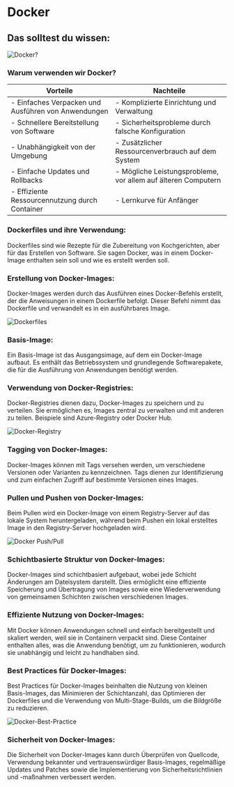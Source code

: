 # Docker

## Das solltest du wissen:
![Docker?](https://i.ibb.co/F6M0yLK/dockerize-your-application-for-easy-deployment-and-scaling.png)
### Warum verwenden wir Docker?
| Vorteile                                            | Nachteile                                                               |
|-----------------------------------------------------|-------------------------------------------------------------------------|
| - Einfaches Verpacken und Ausführen von Anwendungen | - Komplizierte Einrichtung und Verwaltung                              |
| - Schnellere Bereitstellung von Software            | - Sicherheitsprobleme durch falsche Konfiguration                      |
| - Unabhängigkeit von der Umgebung                   | - Zusätzlicher Ressourcenverbrauch auf dem System                      |
| - Einfache Updates und Rollbacks                    | - Mögliche Leistungsprobleme, vor allem auf älteren Computern          |
| - Effiziente Ressourcennutzung durch Container      | - Lernkurve für Anfänger                                                |

### Dockerfiles und ihre Verwendung:
Dockerfiles sind wie Rezepte für die Zubereitung von Kochgerichten, aber für das Erstellen von Software. Sie sagen Docker, was in einem Docker-Image enthalten sein soll und wie es erstellt werden soll.

### Erstellung von Docker-Images:
Docker-Images werden durch das Ausführen eines Docker-Befehls erstellt, der die Anweisungen in einem Dockerfile befolgt. Dieser Befehl nimmt das Dockerfile und verwandelt es in ein ausführbares Image.

![Dockerfiles](https://miro.medium.com/v2/resize:fit:1400/0*CP98BIIBgMG2K3u5.png)

### Basis-Image:
Ein Basis-Image ist das Ausgangsimage, auf dem ein Docker-Image aufbaut. Es enthält das Betriebssystem und grundlegende Softwarepakete, die für die Ausführung von Anwendungen benötigt werden.

### Verwendung von Docker-Registries:
Docker-Registries dienen dazu, Docker-Images zu speichern und zu verteilen. Sie ermöglichen es, Images zentral zu verwalten und mit anderen zu teilen. Beispiele sind Azure-Registry oder Docker Hub.

![Docker-Registry](https://i.ibb.co/r5QV7Hg/1-in6-B62-Uq-KHCFP0t6-Tu-Vt-KA.jpg)

### Tagging von Docker-Images:
Docker-Images können mit Tags versehen werden, um verschiedene Versionen oder Varianten zu kennzeichnen. Tags dienen zur Identifizierung und zum einfachen Zugriff auf bestimmte Versionen eines Images.

### Pullen und Pushen von Docker-Images:
Beim Pullen wird ein Docker-Image von einem Registry-Server auf das lokale System heruntergeladen, während beim Pushen ein lokal erstelltes Image in den Registry-Server hochgeladen wird.

![Docker Push/Pull](https://velog.velcdn.com/images%2Fmajaeh43%2Fpost%2F2a7a7b7c-0446-4c22-8990-d1d69655ec41%2F%E1%84%89%E1%85%B3%E1%84%8F%E1%85%B3%E1%84%85%E1%85%B5%E1%86%AB%E1%84%89%E1%85%A3%E1%86%BA%202021-11-07%20%E1%84%8B%E1%85%A9%E1%84%92%E1%85%AE%2012.46.56.png)

### Schichtbasierte Struktur von Docker-Images:
Docker-Images sind schichtbasiert aufgebaut, wobei jede Schicht Änderungen am Dateisystem darstellt. Dies ermöglicht eine effiziente Speicherung und Übertragung von Images sowie eine Wiederverwendung von gemeinsamen Schichten zwischen verschiedenen Images.

### Effiziente Nutzung von Docker-Images:
Mit Docker können Anwendungen schnell und einfach bereitgestellt und skaliert werden, weil sie in Containern verpackt sind. Diese Container enthalten alles, was die Anwendung benötigt, um zu funktionieren, wodurch sie unabhängig und leicht zu handhaben sind.

### Best Practices für Docker-Images:
Best Practices für Docker-Images beinhalten die Nutzung von kleinen Basis-Images, das Minimieren der Schichtanzahl, das Optimieren der Dockerfiles und die Verwendung von Multi-Stage-Builds, um die Bildgröße zu reduzieren.

![Docker-Best-Practice](https://sysdig.es/wp-content/uploads/Dockerfile-best-practices-02-local-development.png)

### Sicherheit von Docker-Images:
Die Sicherheit von Docker-Images kann durch Überprüfen von Quellcode, Verwendung bekannter und vertrauenswürdiger Basis-Images, regelmäßige Updates und Patches sowie die Implementierung von Sicherheitsrichtlinien und -maßnahmen verbessert werden.

